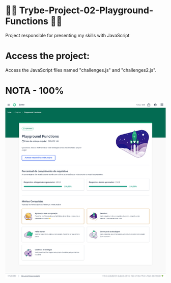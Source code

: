 # 💚💚 Trybe-Project-02-Playground-Functions 💚💚

Project responsible for presenting my skills with JavaScript 

# Access the project:

Access the JavaScript files named "challenges.js" and "challenges2.js".

# NOTA - 100% 

<div align="center" margin="50px">
	<img src="img/nota-project-02-(1366x1500).png"/>
</div>

